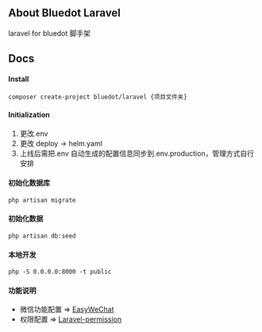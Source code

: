 ## About Bluedot Laravel

laravel for bluedot 脚手架

## Docs

#### Install

```
composer create-project bluedot/laravel {项目文件夹}
```

#### Initialization

1. 更改.env
2. 更改 deploy -> helm.yaml
3. 上线后需把.env 自动生成的配置信息同步到.env.production，管理方式自行安排

#### 初始化数据库

```
php artisan migrate
```

#### 初始化数据

```
php artisan db:seed
```

#### 本地开发

```
php -S 0.0.0.0:8000 -t public
```

#### 功能说明

-   微信功能配置 => [EasyWeChat](https://easywechat.com/5.x/)
-   权限配置 => [Laravel-permission](https://spatie.be/docs/laravel-permission/v5/introduction)
